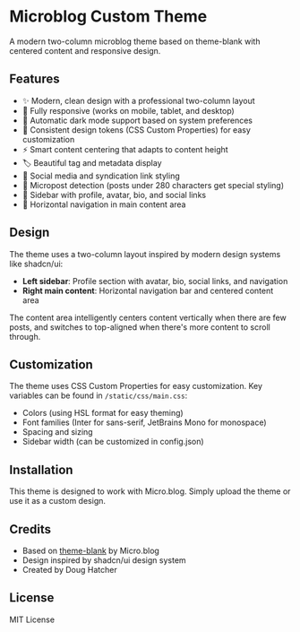 # Microblog Custom Theme

A modern two-column microblog theme based on theme-blank with centered content and responsive design.

## Features

- ✨ Modern, clean design with a professional two-column layout
- 📱 Fully responsive (works on mobile, tablet, and desktop)
- 🌙 Automatic dark mode support based on system preferences
- 🎨 Consistent design tokens (CSS Custom Properties) for easy customization
- ⚡ Smart content centering that adapts to content height
- 🏷️ Beautiful tag and metadata display
- 🔗 Social media and syndication link styling
- 🎯 Micropost detection (posts under 280 characters get special styling)
- 👤 Sidebar with profile, avatar, bio, and social links
- 🧭 Horizontal navigation in main content area

## Design

The theme uses a two-column layout inspired by modern design systems like shadcn/ui:

- **Left sidebar**: Profile section with avatar, bio, social links, and navigation
- **Right main content**: Horizontal navigation bar and centered content area

The content area intelligently centers content vertically when there are few posts, and switches to top-aligned when there's more content to scroll through.

## Customization

The theme uses CSS Custom Properties for easy customization. Key variables can be found in `/static/css/main.css`:

- Colors (using HSL format for easy theming)
- Font families (Inter for sans-serif, JetBrains Mono for monospace)
- Spacing and sizing
- Sidebar width (can be customized in config.json)

## Installation

This theme is designed to work with Micro.blog. Simply upload the theme or use it as a custom design.

## Credits

- Based on [theme-blank](https://github.com/microdotblog/theme-blank) by Micro.blog
- Design inspired by shadcn/ui design system
- Created by Doug Hatcher

## License

MIT License
